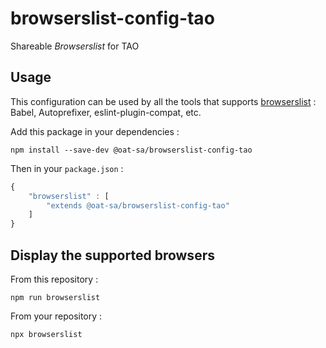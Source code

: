 # browserslist-config-tao

Shareable _Browserslist_ for TAO

## Usage

This configuration can be used by all the tools that supports [browserslist](https://github.com/browserslist/browserslist) : Babel, Autoprefixer, eslint-plugin-compat, etc.

Add this package in your dependencies : 

```
npm install --save-dev @oat-sa/browserslist-config-tao
```

Then in your `package.json` :
```js
{
    "browserslist" : [
        "extends @oat-sa/browserslist-config-tao"
    ]
}
```

## Display the supported browsers

From this repository : 
```
npm run browserslist
```

From your repository : 

```
npx browserslist
```
